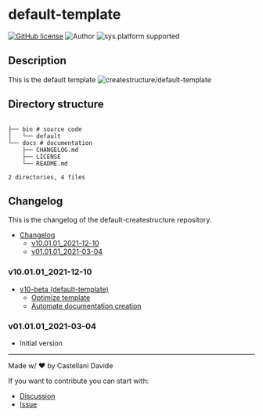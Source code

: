 # default-template
[![GitHub license](https://img.shields.io/badge/license-GNU-green?style=flat)](https://github.com/createstructure/default-template/blob/v10-beta/docs/LICENSE)
![Author](https://img.shields.io/badge/author-Castellani%20Davide-green?style=flat)
![sys.platform supported](https://img.shields.io/badge/OS%20platform%20supported-all-blue?style=flat) 

##  Description 
This is the default template
![createstructure/default-template](https://opengraph.githubassets.com/0d7c1a77feb8ec0c3726bdb77551f3b86461536a3c85705fa8c74f16e6945d22/createstructure/default-template)
##  Directory structure 

```

├── bin # source code
│   └── default
└── docs # documentation
    ├── CHANGELOG.md
    ├── LICENSE
    └── README.md

2 directories, 4 files
```
##  Changelog 

This is the changelog of the default-createstructure repository.

- [ Changelog ](#changelog)
  - [v10.01.01_2021-12-10](#v100101_2021-12-10)
  - [v01.01.01_2021-03-04](#v010101_2021-03-04)

### v10.01.01_2021-12-10
- [v10-beta (default-template)](https://github.com/createstructure/default-template/issues/5)
  - [Optimize template](https://github.com/createstructure/default-template/issues/7)
  - [Automate documentation creation](https://github.com/createstructure/default-template/issues/6)

### v01.01.01_2021-03-04
 - Initial version

---
Made w/ :heart: by Castellani Davide

If you want to contribute you can start with:
- [Discussion](https://github.com/createstructure/default-template/discussions)
- [Issue](https://github.com/createstructure/default-template/issues/new)

